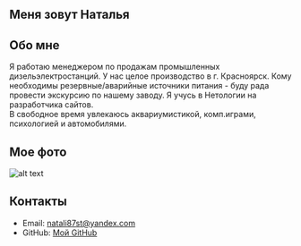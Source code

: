 ## Меня зовут Наталья
## Обо мне
 Я работаю менеджером по продажам промышленных дизельэлектростанций. У нас целое производство в г. Красноярск. Кому необходимы резервные/аварийные источники питания - буду рада провести экскурсию по нашему заводу. 
Я учусь в Нетологии на разработчика сайтов.  
В свободное время увлекаюсь аквариумистикой, комп.играми, психологией и автомобилями. 
## Мое фото
![alt text](IMG_8444.JPG)
## Контакты
- Email: natali87st@yandex.com
- GitHub: [Мой GitHub](https://github.com/NataliSt-pixel)
  